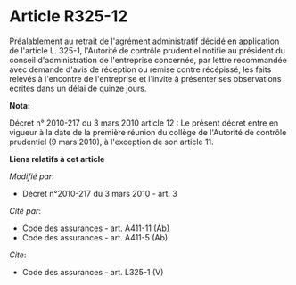 # Article R325-12

Préalablement au retrait de l'agrément administratif décidé en application de l'article L. 325-1, l'Autorité de contrôle
prudentiel notifie au président du conseil d'administration de l'entreprise concernée, par lettre recommandée avec demande
d'avis de réception ou remise contre récépissé, les faits relevés à l'encontre de l'entreprise et l'invite à présenter ses
observations écrites dans un délai de quinze jours.

**Nota:**

Décret n° 2010-217 du 3 mars 2010 article 12 : Le présent décret entre en vigueur à la date de la première réunion du collège
de l'Autorité de contrôle prudentiel (9 mars 2010), à l'exception de son article 11.

**Liens relatifs à cet article**

_Modifié par_:

  - Décret n°2010-217 du 3 mars 2010 - art. 3

_Cité par_:

  - Code des assurances - art. A411-11 (Ab)
  - Code des assurances - art. A411-5 (Ab)

_Cite_:

  - Code des assurances - art. L325-1 (V)
